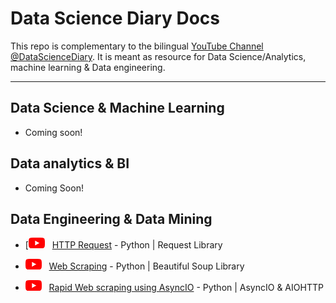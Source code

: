 # Data Science Diary Docs

This repo is complementary to the bilingual [YouTube Channel @DataScienceDiary](https://www.youtube.com/@datasciencediary). It is meant as resource for Data Science/Analytics, machine learning & Data engineering.

---

## Data Science & Machine Learning

- Coming soon!

## Data analytics & BI

- Coming Soon!

## Data Engineering & Data Mining  

- [![Youtube Link](other/youtube_logo.png) &nbsp; [HTTP Request](https://www.kaggle.com/code/mohamedahmedx2/asyncio-webscraping-tutorial-high-school-data) - Python | Request Library

- [![Youtube Link](other/youtube_logo.png)](https://www.youtube.com/watch?v=bVVdPokXxH4) &nbsp; [Web Scraping](https://www.kaggle.com/code/mohamedahmedx2/asyncio-webscraping-tutorial-high-school-data) - Python | Beautiful Soup Library

- [![Youtube Link](other/youtube_logo.png)](https://www.youtube.com/watch?v=xLX_r-sxG9E) &nbsp; [Rapid Web scraping using AsyncIO](https://www.kaggle.com/code/mohamedahmedx2/asyncio-webscraping-tutorial-high-school-data) - Python | AsyncIO & AIOHTTP
